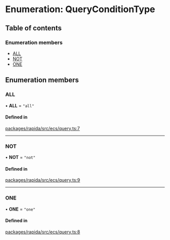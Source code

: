 # Enumeration: QueryConditionType

## Table of contents

### Enumeration members

- [ALL](QueryConditionType.md#all)
- [NOT](QueryConditionType.md#not)
- [ONE](QueryConditionType.md#one)

## Enumeration members

### ALL

• **ALL** = `"all"`

#### Defined in

[packages/rapida/src/ecs/query.ts:7](https://gitlab.com/rapidajs/rapida/-/blob/795fd7e/packages/rapida/src/ecs/query.ts#L7)

___

### NOT

• **NOT** = `"not"`

#### Defined in

[packages/rapida/src/ecs/query.ts:9](https://gitlab.com/rapidajs/rapida/-/blob/795fd7e/packages/rapida/src/ecs/query.ts#L9)

___

### ONE

• **ONE** = `"one"`

#### Defined in

[packages/rapida/src/ecs/query.ts:8](https://gitlab.com/rapidajs/rapida/-/blob/795fd7e/packages/rapida/src/ecs/query.ts#L8)
